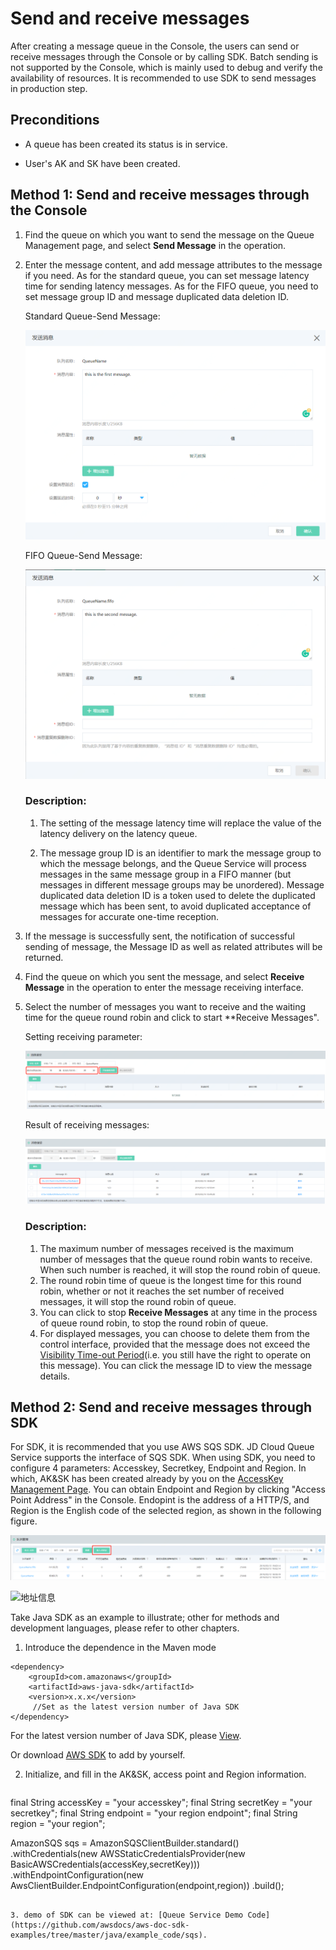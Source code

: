 # Send and receive messages

After creating a message queue in the Console, the users can send or receive messages through the Console or by calling SDK.
Batch sending is not supported by the Console, which is mainly used to debug and verify the availability of resources. It is recommended to use SDK to send messages in production step.



## Preconditions

- A queue has been created its status is in service.

- User's AK and SK have been created.

  

## Method 1: Send and receive messages through the Console

1. Find the queue on which you want to send the message on the Queue Management page, and select **Send Message** in the operation.

2. Enter the message content, and add message attributes to the message if you need. As for the standard queue, you can set message latency time for sending latency messages. As for the FIFO queue, you need to set message group ID and message duplicated data deletion ID.

   Standard Queue-Send Message:

   ![标准发送消息](../../../../image/Internet-Middleware/Queue-Service/入门指南-03.png)

   FIFO Queue-Send Message:

   ![FIFO发送消息](../../../../image/Internet-Middleware/Queue-Service/入门指南-04.png)

   ### Description:

   1. The setting of the message latency time will replace the value of the latency delivery on the latency queue.

   2. The message group ID is an identifier to mark the message group to which the message belongs, and the Queue Service will process messages in the same message group in a FIFO manner (but messages in different message groups may be unordered).    Message duplicated data deletion ID is a token used to delete the duplicated message which has been sent, to avoid duplicated acceptance of messages for accurate one-time reception.

      

3. If the message is successfully sent, the notification of successful sending of message, the Message ID as well as related attributes will be returned.

4. Find the queue on which you sent the message, and select **Receive Message** in the operation to enter the message receiving interface.

5. Select the number of messages you want to receive and the waiting time for the queue round robin and click to start **Receive Messages".

   Setting receiving parameter:

   ![接收参数](../../../../image/Internet-Middleware/Queue-Service/入门指南-05.png)

   Result of receiving messages:

   ![接收结果](../../../../image/Internet-Middleware/Queue-Service/入门指南-06.png)

   ### Description:

   1. The maximum number of messages received is the maximum number of messages that the queue round robin wants to receive. When such number is reached, it will stop the round robin of queue.
   2. The round robin time of queue is the longest time for this round robin, whether or not it reaches the set number of received messages, it will stop the round robin of queue.
   3. You can click to stop **Receive Messages** at any time in the process of queue round robin, to stop the round robin of queue.
   4. For displayed messages, you can choose to delete them from the control interface, provided that the message does not exceed the [Visibility Time-out Period](../Introduction/Core-Concepts.md)(i.e. you still have the right to operate on this message). You can click the message ID to view the message details.

   



## Method 2: Send and receive messages through SDK

For SDK, it is recommended that you use AWS SQS SDK. JD Cloud Queue Service supports the interface of SQS SDK. When using SDK, you need to configure 4 parameters: Accesskey, Secretkey, Endpoint and Region. In which, AK&SK has been created already by you on the [AccessKey Management Page](https://uc.jdcloud.com/account/accesskey). You can obtain Endpoint and Region by clicking "Access Point Address" in the Console. Endopint is the address of a HTTP/S, and Region is the English code of the selected region, as shown in the following figure.

![接入点地址](../../../../image/Internet-Middleware/Queue-Service/入门指南-07.png)

![地址信息](../../../../image/Internet-Middleware/Queue-Service/入门指南--接入点.png)





Take Java SDK as an example to illustrate; other for methods and development languages, please refer to other chapters.

1. Introduce the dependence in the Maven mode

```
<dependency>  
    <groupId>com.amazonaws</groupId>  
    <artifactId>aws-java-sdk</artifactId>  
    <version>x.x.x</version>      
     //Set as the latest version number of Java SDK 
</dependency>
```

For the latest version number of Java SDK, please [View](https://mvnrepository.com/artifact/com.amazonaws/aws-java-sdk).

Or download [AWS SDK](https://aws.amazon.com/en/sdk-for-java/) to add by yourself.

2. Initialize, and fill in the AK&SK, access point and Region information.

   ```Java
   
  final String accessKey = "your accesskey";
  final String secretKey = "your secretkey";
  final String endpoint = "your region endpoint";
  final String region = "your region";
   
  AmazonSQS sqs = AmazonSQSClientBuilder.standard()
                  .withCredentials(new AWSStaticCredentialsProvider(new BasicAWSCredentials(accessKey,secretKey)))
                  .withEndpointConfiguration(new AwsClientBuilder.EndpointConfiguration(endpoint,region))
                  .build();
                  
   ```

3. demo of SDK can be viewed at: [Queue Service Demo Code](https://github.com/awsdocs/aws-doc-sdk-examples/tree/master/java/example_code/sqs).
